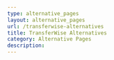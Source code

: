 ```yaml
---
type: alternative_pages
layout: alternative_pages
url: /transferwise-alternatives 
title: TransferWise Alternatives 
category: Alternative Pages 
description:  
---
```

